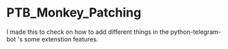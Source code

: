 # PTB_Monkey_Patching
I made this to check on how to add different things in the python-telegram-bot 's some extenstion features.

